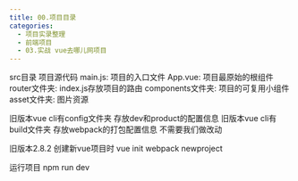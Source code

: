 ```yaml
---
title: 00.项目目录
categories:
  - 项目实录整理
  - 前端项目
  - 03.实战 vue去哪儿网项目
---
```


src目录 项目源代码
    main.js: 项目的入口文件
    App.vue: 项目最原始的根组件
    router文件夹: index.js存放项目的路由
    components文件夹: 项目的可复用小组件
    asset文件夹:  图片资源

旧版本vue cli有config文件夹 存放dev和product的配置信息
旧版本vue cli有build文件夹 存放webpack的打包配置信息 不需要我们做改动


旧版本2.8.2 创建新vue项目时 vue init webpack newproject

运行项目 npm run dev